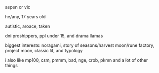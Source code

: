 aspen or vic 

he/any, 17 years old

autistic, aroace, taken

dni proshippers, ppl under 15, and drama llamas



biggest interests: noragami, story of seasons/harvest moon/rune factory, project moon, classic lit, and typology

i also like mp100, csm, pmmm, bsd, nge, crob, pkmn and a lot of other things
